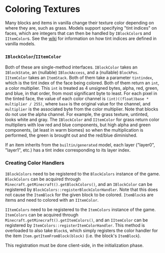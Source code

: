 Coloring Textures
=================

Many blocks and items in vanilla change their texture color depending on where they are, such as grass. Models support specifying "tint indices" on faces, which are integers that can then be handled by `IBlockColor`s and `IItemColor`s. See the [wiki][] for information on how tint indices are defined in vanilla models.

### `IBlockColor`/`IItemColor`

Both of these are single-method interfaces. `IBlockColor` takes an `IBlockState`, an (nullable) `IBlockAccess`, and a (nullable) `BlockPos`. `IItemColor` takes an `ItemStack`. Both of them take a parameter `tintindex`, which is the tint index of the face being colored. Both of them return an `int`, a color multiplier. This `int` is treated as 4 unsigned bytes, alpha, red, green, and blue, in that order, from most significant byte to least. For each pixel in the tinted face, the value of each color channel is `(int)((float)base * multiplier / 255)`, where `base` is the original value for the channel, and `multiplier` is the associated byte from the color multiplier. Note that blocks do not use the alpha channel. For example, the grass texture, untinted, looks white and gray. The `IBlockColor` and `IItemColor` for grass return color multipliers with low red and blue components, but high alpha and green components, (at least in warm biomes) so when the multiplication is performed, the green is brought out and the red/blue diminished.

If an item inherits from the `builtin/generated` model, each layer ("layer0", "layer1", etc.) has a tint index corresponding to its layer index.

### Creating Color Handlers

`IBlockColors` need to be registered to the `BlockColors` instance of the game. `BlockColors` can be acquired through `Minecraft.getMinecraft().getBlockColors()`, and an `IBlockColor` can be registered by `BlockColors::registerBlockColorHandler`. Note that this does not cause the `ItemBlock` for the given block to be colored. `ItemBlock`s are items and need to colored with an `IItemColor`.

`IItemColors` need to be registered to the `ItemColors` instance of the game. `ItemColors` can be acquired through `Minecraft.getMinecraft().getItemColors()`, and an `IItemColor` can be registered by `ItemColors::registerItemColorHandler`. This method is overloaded to also take `Block`s, which simply registers the color handler for the item `Item.getItemFromBlock(block)` (i.e. the block's `ItemBlock`).

This registration must be done client-side, in the initialization phase.

[wiki]: https://minecraft.gamepedia.com/Model#Block_models
